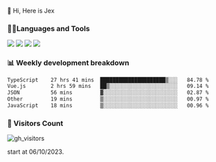  👋 Hi, Here is Jex

 

### 🧑‍💻Languages and Tools

<code><a href="https://react.dev"><img src="https://api.iconify.design/logos:react.svg" /></a></code>
<code><a href="https://github.com/vuejs/core"><img src="https://api.iconify.design/logos:vue.svg" /></a></code> 
<code><a href="https://github.com/microsoft/TypeScript"><img src="https://api.iconify.design/logos:typescript-icon.svg" /></a></code>
<code><a href="https://threejs.org/"><img src="https://api.iconify.design/logos:threejs.svg" /></a></code>

### 📊 Weekly development breakdown

<!--START_SECTION:waka-->

```txt
TypeScript    27 hrs 41 mins  █████████████████████▒░░░   84.78 %
Vue.js        2 hrs 59 mins   ██▒░░░░░░░░░░░░░░░░░░░░░░   09.14 %
JSON          56 mins         ▓░░░░░░░░░░░░░░░░░░░░░░░░   02.87 %
Other         19 mins         ▒░░░░░░░░░░░░░░░░░░░░░░░░   00.97 %
JavaScript    18 mins         ▒░░░░░░░░░░░░░░░░░░░░░░░░   00.96 %
```

<!--END_SECTION:waka-->


### 👀 Visitors Count

![gh_visitors](https://profile-counter.glitch.me/jexlau/count.svg)

start at 06/10/2023.
